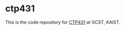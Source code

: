 # ctp431

This is the code repository for [CTP431](http://mac.kaist.ac.kr/~juhan/ctp431) at GCST, KAIST.

